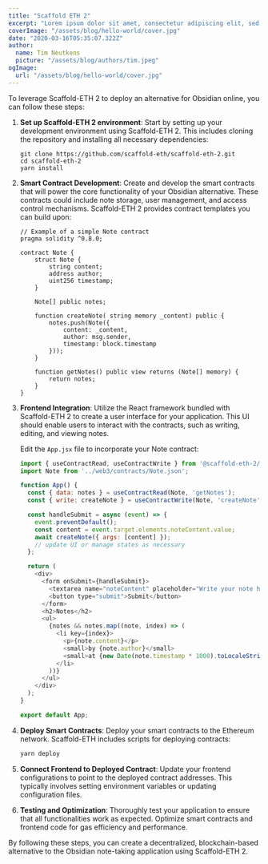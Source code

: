 ```yaml
---
title: "Scaffold ETH 2"
excerpt: "Lorem ipsum dolor sit amet, consectetur adipiscing elit, sed do eiusmod tempor incididunt ut labore et dolore magna aliqua. Praesent elementum facilisis leo vel fringilla est ullamcorper eget. At imperdiet dui accumsan sit amet nulla facilities morbi tempus."
coverImage: "/assets/blog/hello-world/cover.jpg"
date: "2020-03-16T05:35:07.322Z"
author:
  name: Tim Neutkens
  picture: "/assets/blog/authors/tim.jpeg"
ogImage:
  url: "/assets/blog/hello-world/cover.jpg"
---
```


To leverage Scaffold-ETH 2 to deploy an alternative for Obsidian online, you can follow these steps:

1. **Set up Scaffold-ETH 2 environment**: Start by setting up your development environment using Scaffold-ETH 2. This includes cloning the repository and installing all necessary dependencies:
    ```
    git clone https://github.com/scaffold-eth/scaffold-eth-2.git
    cd scaffold-eth-2
    yarn install
    ```

2. **Smart Contract Development**: Create and develop the smart contracts that will power the core functionality of your Obsidian alternative. These contracts could include note storage, user management, and access control mechanisms. Scaffold-ETH 2 provides contract templates you can build upon:
    ```solidity
    // Example of a simple Note contract
    pragma solidity ^0.8.0;

    contract Note {
        struct Note {
            string content;
            address author;
            uint256 timestamp;
        }

        Note[] public notes;

        function createNote( string memory _content) public {
            notes.push(Note({
                content: _content,
                author: msg.sender,
                timestamp: block.timestamp
            }));
        }

        function getNotes() public view returns (Note[] memory) {
            return notes;
        }
    }
    ```

3. **Frontend Integration**: Utilize the React framework bundled with Scaffold-ETH 2 to create a user interface for your application. This UI should enable users to interact with the contracts, such as writing, editing, and viewing notes.

    Edit the `App.jsx` file to incorporate your Note contract:
    ```javascript
    import { useContractRead, useContractWrite } from '@scaffold-eth-2/api/hooks';
    import Note from '../web3/contracts/Note.json';

    function App() {
      const { data: notes } = useContractRead(Note, 'getNotes');
      const { write: createNote } = useContractWrite(Note, 'createNote');

      const handleSubmit = async (event) => {
        event.preventDefault();
        const content = event.target.elements.noteContent.value;
        await createNote({ args: [content] });
        // update UI or manage states as necessary
      };

      return (
        <div>
          <form onSubmit={handleSubmit}>
            <textarea name="noteContent" placeholder="Write your note here..."></textarea>
            <button type="submit">Submit</button>
          </form>
          <h2>Notes</h2>
          <ul>
            {notes && notes.map((note, index) => (
              <li key={index}>
                <p>{note.content}</p>
                <small>by {note.author}</small>
                <small>at {new Date(note.timestamp * 1000).toLocaleString()}</small>
              </li>
            ))}
          </ul>
        </div>
      );
    }

    export default App;
    ```

4. **Deploy Smart Contracts**: Deploy your smart contracts to the Ethereum network. Scaffold-ETH includes scripts for deploying contracts:
    ```bash
    yarn deploy
    ```

5. **Connect Frontend to Deployed Contract**: Update your frontend configurations to point to the deployed contract addresses. This typically involves setting environment variables or updating configuration files.

6. **Testing and Optimization**: Thoroughly test your application to ensure that all functionalities work as expected. Optimize smart contracts and frontend code for gas efficiency and performance.

By following these steps, you can create a decentralized, blockchain-based alternative to the Obsidian note-taking application using Scaffold-ETH 2.
